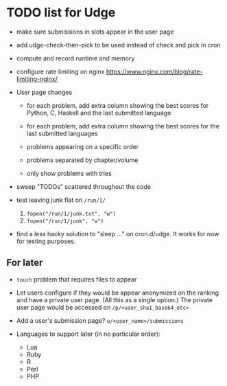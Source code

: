 TODO list for Udge
==================

* make sure submissions in slots appear in the user page

* add udge-check-then-pick to be used instead of check and pick in cron

* compute and record runtime and memory

* configure rate limiting on nginx
  https://www.nginx.com/blog/rate-limiting-nginx/

* User page changes

	- for each problem, add extra column showing the best scores for Python, C,
	  Haskell and the last submitted language

	- for each problem, add extra column showing the best scores for the last
	  submitted languages

	- problems appearing on a specific order

	- problems separated by chapter/volume

	- only show problems with tries

* sweep "TODOs" scattered throughout the code

* test leaving junk flat on `/run/1/`

	1. `fopen("/run/1/junk.txt", "w")`
	2. `fopen("/run/1/junk", "w")`

* find a less hacky solution to "sleep ..." on cron.d/udge.  It works for now
  for testing purposes.


For later
---------

* `touch` problem that requires files to appear

* Let users configure if they would be appear anonymized on the ranking and
  have a private user page.  (All this as a single option.)
  The private user page would be accessed on `/p/<user_sha1_base64_etc>`

* Add a user's submission page?  `u/<user_name>/submissions`

* Languages to support later (in no particular order):

	- Lua
	- Ruby
	- R
	- Perl
	- PHP
